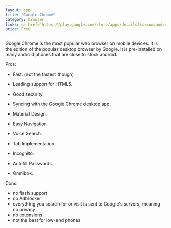 ```yaml
---
layout: app
title: "Google Chrome"
category: browser
links: <a href="https://play.google.com/store/apps/details?id=com.android.chrome">Play Store</a>
price: Free
---
```


Google Chrome is the most popular web browser on mobile devices. It is the edition of the popular desktop browser by Google. It is pre-installed on many android phones that are close to stock android.

Pros:
 * Fast. (not the fastest though)

 * Leading support for HTML5. 

 * Good security. 
 
 * Syncing with the Google Chrome desktop app.

 * Material Design.

 * Easy Navigation.
 * Voice Search.
 * Tab Implementation.
 * Incognito.
 * Autofill Passwords.
 * Omnibox.

Cons:
 * no flash support
 * no Adblocker
 * everything you search for or visit is sent to Google's servers, meaning no privacy
 * no extensions
 * not the best for low-end phones
